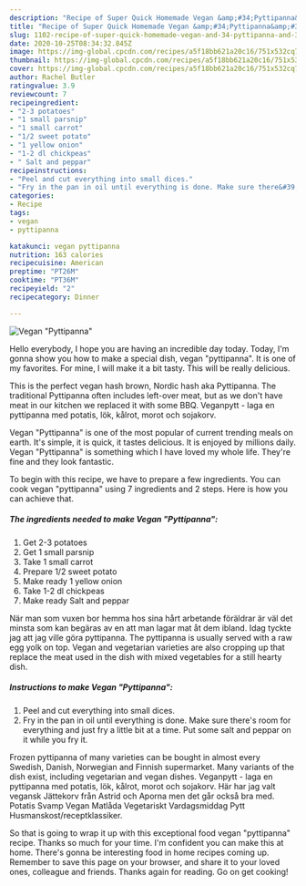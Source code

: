 ```yaml
---
description: "Recipe of Super Quick Homemade Vegan &amp;#34;Pyttipanna&amp;#34;"
title: "Recipe of Super Quick Homemade Vegan &amp;#34;Pyttipanna&amp;#34;"
slug: 1102-recipe-of-super-quick-homemade-vegan-and-34-pyttipanna-and-34
date: 2020-10-25T08:34:32.845Z
image: https://img-global.cpcdn.com/recipes/a5f18bb621a20c16/751x532cq70/vegan-pyttipanna-recipe-main-photo.jpg
thumbnail: https://img-global.cpcdn.com/recipes/a5f18bb621a20c16/751x532cq70/vegan-pyttipanna-recipe-main-photo.jpg
cover: https://img-global.cpcdn.com/recipes/a5f18bb621a20c16/751x532cq70/vegan-pyttipanna-recipe-main-photo.jpg
author: Rachel Butler
ratingvalue: 3.9
reviewcount: 7
recipeingredient:
- "2-3 potatoes"
- "1 small parsnip"
- "1 small carrot"
- "1/2 sweet potato"
- "1 yellow onion"
- "1-2 dl chickpeas"
- " Salt and peppar"
recipeinstructions:
- "Peel and cut everything into small dices."
- "Fry in the pan in oil until everything is done. Make sure there&#39;s room for everything and just fry a little bit at a time. Put some salt and peppar on it while you fry it."
categories:
- Recipe
tags:
- vegan
- pyttipanna

katakunci: vegan pyttipanna 
nutrition: 163 calories
recipecuisine: American
preptime: "PT26M"
cooktime: "PT36M"
recipeyield: "2"
recipecategory: Dinner

---
```



![Vegan &#34;Pyttipanna&#34;](https://img-global.cpcdn.com/recipes/a5f18bb621a20c16/751x532cq70/vegan-pyttipanna-recipe-main-photo.jpg)

Hello everybody, I hope you are having an incredible day today. Today, I'm gonna show you how to make a special dish, vegan &#34;pyttipanna&#34;. It is one of my favorites. For mine, I will make it a bit tasty. This will be really delicious.

This is the perfect vegan hash brown, Nordic hash aka Pyttipanna. The traditional Pyttipanna often includes left-over meat, but as we don&#39;t have meat in our kitchen we replaced it with some BBQ. Veganpytt - laga en pyttipanna med potatis, lök, kålrot, morot och sojakorv.

Vegan &#34;Pyttipanna&#34; is one of the most popular of current trending meals on earth. It's simple, it is quick, it tastes delicious. It is enjoyed by millions daily. Vegan &#34;Pyttipanna&#34; is something which I have loved my whole life. They're fine and they look fantastic.


To begin with this recipe, we have to prepare a few ingredients. You can cook vegan &#34;pyttipanna&#34; using 7 ingredients and 2 steps. Here is how you can achieve that.

<!--inarticleads1-->

##### The ingredients needed to make Vegan &#34;Pyttipanna&#34;:

1. Get 2-3 potatoes
1. Get 1 small parsnip
1. Take 1 small carrot
1. Prepare 1/2 sweet potato
1. Make ready 1 yellow onion
1. Take 1-2 dl chickpeas
1. Make ready  Salt and peppar


När man som vuxen bor hemma hos sina hårt arbetande föräldrar är väl det minsta som kan begäras av en att man lagar mat åt dem ibland. Idag tyckte jag att jag ville göra pyttipanna. The pyttipanna is usually served with a raw egg yolk on top. Vegan and vegetarian varieties are also cropping up that replace the meat used in the dish with mixed vegetables for a still hearty dish. 

<!--inarticleads2-->

##### Instructions to make Vegan &#34;Pyttipanna&#34;:

1. Peel and cut everything into small dices.
1. Fry in the pan in oil until everything is done. Make sure there&#39;s room for everything and just fry a little bit at a time. Put some salt and peppar on it while you fry it.


Frozen pyttipanna of many varieties can be bought in almost every Swedish, Danish, Norwegian and Finnish supermarket. Many variants of the dish exist, including vegetarian and vegan dishes. Veganpytt - laga en pyttipanna med potatis, lök, kålrot, morot och sojakorv. Här har jag valt vegansk Jättekorv från Astrid och Aporna men det går också bra med. Potatis Svamp Vegan Matlåda Vegetariskt Vardagsmiddag Pytt Husmanskost/receptklassiker. 

So that is going to wrap it up with this exceptional food vegan &#34;pyttipanna&#34; recipe. Thanks so much for your time. I'm confident you can make this at home. There's gonna be interesting food in home recipes coming up. Remember to save this page on your browser, and share it to your loved ones, colleague and friends. Thanks again for reading. Go on get cooking!
